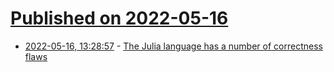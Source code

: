 # [Published on 2022-05-16](index.md)

* [2022-05-16, 13:28:57](https://news.ycombinator.com/item?id=31396861) - [The Julia language has a number of correctness flaws](https://yuri.is/not-julia/)

